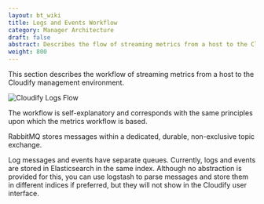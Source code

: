 ```yaml
---
layout: bt_wiki
title: Logs and Events Workflow
category: Manager Architecture
draft: false
abstract: Describes the flow of streaming metrics from a host to the Cloudify management environment
weight: 800
---
```

This section describes the workflow of streaming metrics from a host to the Cloudify management environment.

![Cloudify Logs Flow]( ./images/architecture/cloudify_flow_logs.png )

The workflow is self-explanatory and corresponds with the same principles upon which the metrics workflow is based.

RabbitMQ stores messages within a dedicated, durable, non-exclusive topic exchange. 

Log messages and events have separate queues. Currently, logs and events are stored in Elasticsearch in the same index. Although no abstraction is provided for this, you can use logstash to parse messages and store them in different indices if preferred, but they will not show in the Cloudify user interface.